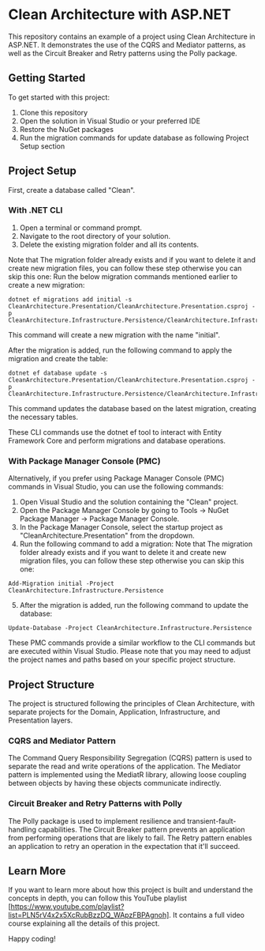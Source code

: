 # Clean Architecture with ASP.NET

This repository contains an example of a project using Clean Architecture in ASP.NET. It demonstrates the use of the CQRS and Mediator patterns, as well as the Circuit Breaker and Retry patterns using the Polly package.

## Getting Started

To get started with this project:

1. Clone this repository
2. Open the solution in Visual Studio or your preferred IDE
3. Restore the NuGet packages
4. Run the migration commands for update database as following Project Setup section

## Project Setup

First, create a database called "Clean".

### With .NET CLI

1. Open a terminal or command prompt.
2. Navigate to the root directory of your solution.
3. Delete the existing migration folder and all its contents. 

Note that The migration folder already exists and if you want to delete it and create new migration files, you can follow these step otherwise you can skip this one:
Run the below migration commands mentioned earlier to create a new migration:

```
dotnet ef migrations add initial -s CleanArchitecture.Presentation/CleanArchitecture.Presentation.csproj -p CleanArchitecture.Infrastructure.Persistence/CleanArchitecture.Infrastructure.Persistence.csproj
```

This command will create a new migration with the name "initial".

After the migration is added, run the following command to apply the migration and create the table:
```
dotnet ef database update -s CleanArchitecture.Presentation/CleanArchitecture.Presentation.csproj -p CleanArchitecture.Infrastructure.Persistence/CleanArchitecture.Infrastructure.Persistence.csproj
```

This command updates the database based on the latest migration, creating the necessary tables.

These CLI commands use the dotnet ef tool to interact with Entity Framework Core and perform migrations and database operations.

### With Package Manager Console (PMC)

Alternatively, if you prefer using Package Manager Console (PMC) commands in Visual Studio, you can use the following commands:

1. Open Visual Studio and the solution containing the "Clean" project.
2. Open the Package Manager Console by going to Tools -> NuGet Package Manager -> Package Manager Console.
3. In the Package Manager Console, select the startup project as "CleanArchitecture.Presentation" from the dropdown.
4. Run the following command to add a migration:
Note that The migration folder already exists and if you want to delete it and create new migration files, you can follow these step otherwise you can skip this one:

```
Add-Migration initial -Project CleanArchitecture.Infrastructure.Persistence
```

5. After the migration is added, run the following command to update the database:

```
Update-Database -Project CleanArchitecture.Infrastructure.Persistence
```

These PMC commands provide a similar workflow to the CLI commands but are executed within Visual Studio.
Please note that you may need to adjust the project names and paths based on your specific project structure.

## Project Structure

The project is structured following the principles of Clean Architecture, with separate projects for the Domain, Application, Infrastructure, and Presentation layers.

### CQRS and Mediator Pattern

The Command Query Responsibility Segregation (CQRS) pattern is used to separate the read and write operations of the application. The Mediator pattern is implemented using the MediatR library, allowing loose coupling between objects by having these objects communicate indirectly.

### Circuit Breaker and Retry Patterns with Polly

The Polly package is used to implement resilience and transient-fault-handling capabilities. The Circuit Breaker pattern prevents an application from performing operations that are likely to fail. The Retry pattern enables an application to retry an operation in the expectation that it'll succeed.

## Learn More

If you want to learn more about how this project is built and understand the concepts in depth, you can follow this YouTube playlist [https://www.youtube.com/playlist?list=PLN5rV4x2x5XcRubBzzDQ_WApzFBPAgnoh]. It contains a full video course explaining all the details of this project.

Happy coding!